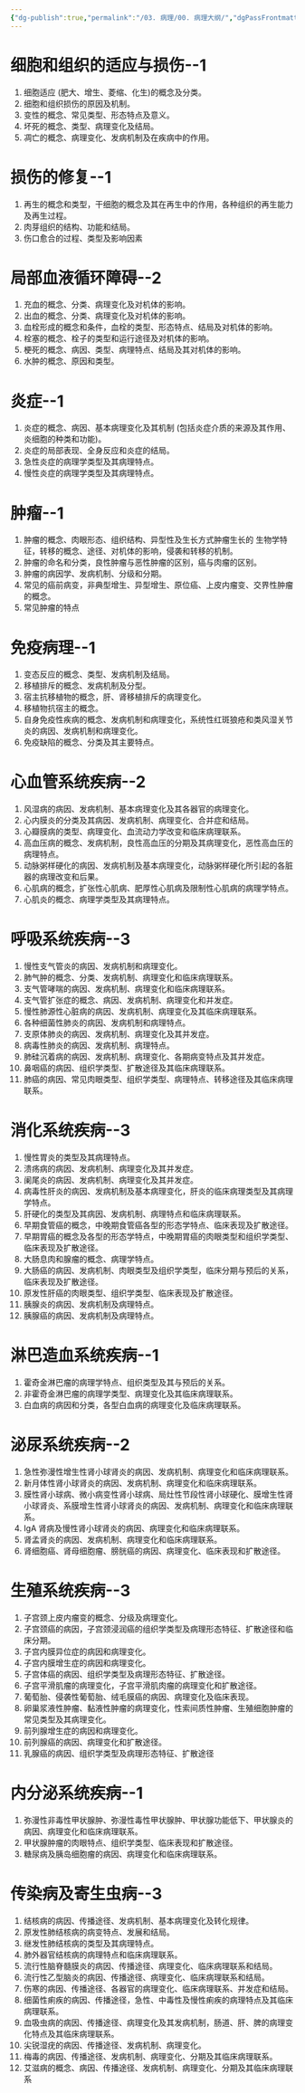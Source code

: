 ```yaml
---
{"dg-publish":true,"permalink":"/03. 病理/00. 病理大纲/","dgPassFrontmatter":true}
---
```


# 细胞和组织的适应与损伤--1
1. 细胞适应 (肥大、增生、菱缩、化生)的概念及分类。 
2. 细胞和组织损伤的原因及机制。
3. 变性的概念、常见类型、形态特点及意义。
4. 坏死的概念、类型、病理变化及结局。
5. 凋亡的概念、病理变化、发病机制及在疾病中的作用。
# 损伤的修复--1
1. 再生的概念和类型，干细胞的概念及其在再生中的作用，各种组织的再生能力及再生过程。
2. 肉芽组织的结构、功能和结局。 
3. 伤口愈合的过程、类型及影响因素
# 局部血液循环障碍--2
1. 充血的概念、分类、病理变化及对机体的影响。
2. 出血的概念、分类、病理变化及对机体的影响。 
3. 血栓形成的概念和条件，血栓的类型、形态特点、结局及对机体的影响。
4. 栓塞的概念、栓子的类型和运行途径及对机体的影响。
5. 梗死的概念、病因、类型、病理特点、结局及其对机体的影响。
6. 水肿的概念、原因和类型。
# 炎症--1
1. 炎症的概念、病因、基本病理变化及其机制 (包括炎症介质的来源及其作用、炎细胞的种类和功能)。
2. 炎症的局部表现、全身反应和炎症的结局。
3. 急性炎症的病理学类型及其病理特点。 
4. 慢性炎症的病理学类型及其病理特点。
# 肿瘤--1
1. 肿瘤的概念、肉眼形态、组织结构、异型性及生长方式肿瘤生长的
生物学特征，转移的概念、途径、对机体的影响，侵袭和转移的机制。 
2. 肿瘤的命名和分类，良性肿瘤与恶性肿瘤的区别，癌与肉瘤的区别。
3. 肿瘤的病因学、发病机制、分级和分期。
4. 常见的癌前病变，非典型增生、异型增生、原位癌、上皮内瘤变、交界性肿瘤的概念。
5. 常见肿瘤的特点
# 免疫病理--1
1. 变态反应的概念、类型、发病机制及结局。
2. 移植排斥的概念、发病机制及分型。
3. 宿主抗移植物的概念，肝、肾移植排斥的病理变化。
4. 移植物抗宿主的概念。
5. 自身免疫性疾病的概念、发病机制和病理变化，系统性红斑狼疮和类风湿关节炎的病因、发病机制和病理变化。
6. 免疫缺陷的概念、分类及其主要特点。
# 心血管系统疾病--2
1. 风湿病的病因、发病机制、基本病理变化及其各器官的病理变化。
2. 心内膜炎的分类及其病因、发病机制、病理变化、合并症和结局。 
3. 心瓣膜病的类型、病理变化、血流动力学改变和临床病理联系。
4. 高血压病的概念、发病机制，良性高血压的分期及其病理变化，恶性高血压的病理特点。
5. 动脉粥样硬化的病因、发病机制及基本病理变化，动脉粥样硬化所引起的各脏器的病理改变和后果。
6. 心肌病的概念，扩张性心肌病、肥厚性心肌病及限制性心肌病的病理学特点。
7. 心肌炎的概念、病理学类型及其病理特点。
# 呼吸系统疾病--3
1. 慢性支气管炎的病因、发病机制和病理变化。 
2. 肺气肿的概念、分类、发病机制、病理变化和临床病理联系。
3. 支气管哮喘的病因、发病机制、病理变化和临床病理联系。 
4. 支气管扩张症的概念、病因、发病机制、病理变化和并发症。
5. 慢性肺源性心脏病的病因、发病机制、病理变化及其临床病理联系。 
6. 各种细菌性肺炎的病因、发病机制和病理特点。
7. 支原体肺炎的病因、发病机制、病理变化及其并发症。 
8. 病毒性肺炎的病因、发病机制、病理特点。 
9. 肺硅沉着病的病因、发病机制、病理变化、各期病变特点及其并发症。
10. 鼻咽癌的病因、组织学类型、扩散途径及其临床病理联系。 
11. 肺癌的病因、常见肉眼类型、组织学类型、病理特点、转移途径及其临床病理联系。
# 消化系统疾病--3
1. 慢性胃炎的类型及其病理特点。 
2. 溃疡病的病因、发病机制、病理变化及其并发症。
3. 阑尾炎的病因、发病机制、病理变化及其并发症。 
4. 病毒性肝炎的病因、发病机制及基本病理变化，肝炎的临床病理类型及其病理学特点。
5. 肝硬化的类型及其病因、发病机制、病理特点和临床病理联系。 
6. 早期食管癌的概念，中晚期食管癌各型的形态学特点、临床表现及扩散途径。
7. 早期胃癌的概念及各型的形态学特点，中晚期胃癌的肉眼类型和组织学类型、临床表现及扩散途径。
8. 大肠息肉和腺瘤的概念、病理学特点。
9. 大肠癌的病因、发病机制、肉眼类型及组织学类型，临床分期与预后的关系，临床表现及扩散途径。
10. 原发性肝癌的肉眼类型、组织学类型、临床表现及扩散途径。 
11. 胰腺炎的病因、发病机制及病理特点。
12. 胰腺癌的病因、发病机制及病理特点。
# 淋巴造血系统疾病--1
1. 霍奇金淋巴瘤的病理学特点、组织类型及其与预后的关系。 
2. 非霍奇金淋巴瘤的病理学类型、病理变化及其临床病理联系。
3. 白血病的病因和分类，各型白血病的病理变化及临床病理联系。
# 泌尿系统疾病--2
1. 急性弥漫性增生性肾小球肾炎的病因、发病机制、病理变化和临床病理联系。 
2. 新月体性肾小球肾炎的病因、发病机制、病理变化和临床病理联系。
3. 膜性肾小球病、微小病变性肾小球病、局灶性节段性肾小球硬化、膜增生性肾小球肾炎、系膜增生性肾小球肾炎的病因、发病机制、病理变化和临床病理联系。 
4. IgA 肾病及慢性肾小球肾炎的病因、病理变化和临床病理联系。
5. 肾孟肾炎的病因、发病机制、病理变化和临床病理联系。
6. 肾细胞癌、肾母细胞瘤、膀胱癌的病因、病理变化、临床表现和扩散途径。
# 生殖系统疾病--3
1. 子宫颈上皮内瘤变的概念、分级及病理变化。
2. 子宫颈癌的病因，子宫颈浸润癌的组织学类型及病理形态特征、扩散途径和临床分期。
3. 子宫内膜异位症的病因和病理变化。 
4. 子宫内膜增生症的病因和病理变化。
5. 子宫体癌的病因、组织学类型及病理形态特征、扩散途径。
6. 子宫平滑肌瘤的病理变化，子宫平滑肌肉瘤的病理变化和扩散途径。 
7. 葡萄胎、侵袭性葡萄胎、绒毛膜癌的病因、病理变化及临床表现。 
8. 卵巢浆液性肿瘤、黏液性肿瘤的病理变化，性索间质性肿瘤、生殖细胞肿瘤的常见类型及其病理变化。 
9. 前列腺增生症的病因和病理变化。
10. 前列腺癌的病因、病理变化和扩散途径。 
11. 乳腺癌的病因、组织学类型及病理形态特征、扩散途径
# 内分泌系统疾病--1
1. 弥漫性非毒性甲状腺肿、弥漫性毒性甲状腺肿、甲状腺功能低下、甲状腺炎的病因、病理变化和临床病理联系。 
2. 甲状腺肿瘤的肉眼特点、组织学类型、临床表现和扩散途径。 
3. 糖尿病及胰岛细胞瘤的病因、病理变化和临床病理联系。
# 传染病及寄生虫病--3
1. 结核病的病因、传播途径、发病机制、基本病理变化及转化规律。 
2. 原发性肺结核病的病变特点、发展和结局。
3. 继发性肺结核病的类型及其病理特点。 
4. 肺外器官结核病的病理特点和临床病理联系。
5. 流行性脑脊髓膜炎的病因、传播途径、病理变化、临床病理联系和结局。
6. 流行性乙型脑炎的病因、传播途径、病理变化、临床病理联系和结局。
7. 伤寒的病因、传播途径、各器官的病理变化、临床病理联系、并发症和结局。
8. 细菌性痢疾的病因、传播途径，急性、中毒性及慢性痢疾的病理特点及其临床病理联系。
9. 血吸虫病的病因、传播途径、病理变化及其发病机制，肠道、肝、脾的病理变化特点及其临床病理联系。
10. 尖锐湿疣的病因、传播途径、发病机制、病理变化。
11. 梅毒的病因、传播途径、发病机制、病理变化、分期及其临床病理联系。
12. 艾滋病的概念、病因、传播途径、发病机制、病理变化、分期及其临床病理联系